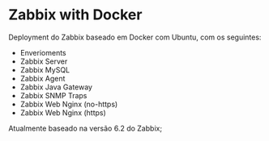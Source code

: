 # Zabbix with Docker

Deployment do Zabbix baseado em Docker com Ubuntu, com os seguintes:

* Enverioments
* Zabbix Server
* Zabbix MySQL
* Zabbix Agent
* Zabbix Java Gateway
* Zabbix SNMP Traps
* Zabbix Web Nginx (no-https)
* Zabbix Web Nginx (https)

Atualmente baseado na versão 6.2 do Zabbix;
